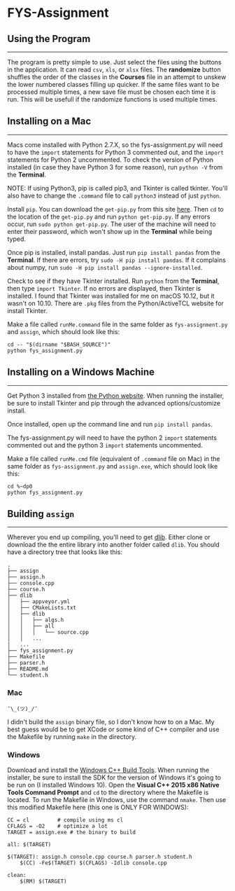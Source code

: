 # FYS-Assignment

## Using the Program
----
The program is pretty simple to use. Just select the files using the buttons in the application. It can read `csv`, `xls`, or `xlsx` files. The **randomize** button shuffles the order of the classes in the **Courses** file in an attempt to unskew the lower numbered classes filling up quicker. If the same files want to be processed multiple times, a new save file must be chosen each time it is run. This will be usefull if the randomize functions is used multiple times.

## Installing on a Mac
----
Macs come installed with Python 2.7.X, so the fys-assignment.py will need to have the `import` statements for Python 3 commented out, and the `import` statements for Python 2 uncommented.
To check the version of Python installed (in case they have Python 3 for some reason), run `python -V` from the **Terminal**.

NOTE: If using Python3, pip is called pip3, and Tkinter is called tkinter. You'll also have to change the `.command` file to call `python3` instead of just `python`.

Install `pip`. You can download the `get-pip.py` from this site [here](https://packaging.python.org/tutorials/installing-packages/). Then `cd` to the location of the `get-pip.py` and run `python get-pip.py`. If any errors occur, run `sudo python get-pip.py`. The user of the machine will need to enter their password, which won't show up in the **Terminal** while being typed.

Once pip is installed, install pandas. Just run `pip install pandas` from the **Terminal**. If there are errors, try `sudo -H pip install pandas`. If it complains about numpy, run `sudo -H pip install pandas --ignore-installed`.

Check to see if they have Tkinter installed. Run `python` from the **Terminal**, then type `import Tkinter`. If no errors are displayed, then Tkinter is installed. I found that Tkinter was installed for me on macOS 10.12, but it wasn't on 10.10. There are `.pkg` files from the Python/ActiveTCL website for install Tkinter.

Make a file called `runMe.command` file in the same folder as `fys-assignment.py` and `assign`, which should look like this:

```
cd -- "$(dirname "$BASH_SOURCE")"
python fys_assignment.py
```

## Installing on a Windows Machine
----
Get Python 3 installed from [the Python website](https://www.python.org/downloads/). When running the installer, be sure to install Tkinter and pip through the advanced options/customize install.

Once installed, open up the command line and run `pip install pandas`.

The fys-assignment.py will need to have the python 2 `import` statements commented out and the python 3 `import` statements uncommented.

Make a file called `runMe.cmd` file (equivalent of `.command` file on Mac) in the same folder as `fys-assignment.py` and `assign.exe`, which should look like this:
```
cd %~dp0
python fys_assignment.py
```

## Building `assign`
----
Wherever you end up compiling, you'll need to get [dlib](https://github.com/davisking/dlib). Either clone or download the the entire library into another folder called `dlib`. You should have a directory tree that looks like this:
```
.
├── assign
├── assign.h
├── console.cpp
├── course.h
├── dlib
│   ├── appveyor.yml
│   ├── CMakeLists.txt
│   ├── dlib
│   │   ├── algs.h
│   │   ├── all
│   │   │   └── source.cpp
│   │   ...
|   ...
├── fys_assignment.py
├── Makefile
├── parser.h
├── README.md
└── student.h
```
### Mac

`¯\_(ツ)_/¯`

I didn't build the `assign` binary file, so I don't know how to on a Mac. My best guess would be to get XCode or some kind of C++ compiler and use the Makefile by running `make` in the directory.

### Windows

Download and install the [Windows C++ Build Tools](http://go.microsoft.com/fwlink/?LinkId=691126). When running the installer, be sure to install the SDK for the version of Windows it's going to be run on (I installed Windows 10). Open the **Visual C++ 2015 x86 Native Tools Command Prompt** and `cd` to the directory where the Makefile is located. To run the Makefile in Windows, use the command `nmake`. Then use this modified Makefile here (this one is ONLY FOR WINDOWS):
```
CC = cl         # compile using ms cl
CFLAGS = -O2    # optimize a lot
TARGET = assign.exe # the binary to build

all: $(TARGET)

$(TARGET): assign.h console.cpp course.h parser.h student.h
	$(CC) -Fe$(TARGET) $(CFLAGS) -Idlib console.cpp

clean:
	$(RM) $(TARGET)
```
